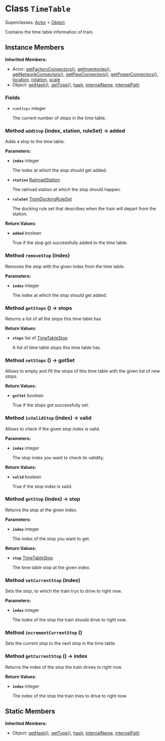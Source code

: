 # Class <code>TimeTable</code>

Superclasses: <a href="Actor.md">Actor</a> < <a href="Object.md">Object</a>

Contains the time table information of train.
## Instance Members
<b>Inherited Members:</b>
- Actor: <a href="Actor.md#user-content-get-factory-connectors">getFactoryConnectors()</a>, <a href="Actor.md#user-content-get-inventories">getInventories()</a>, <a href="Actor.md#user-content-get-network-connectors">getNetworkConnectors()</a>, <a href="Actor.md#user-content-get-pipe-connectors">getPipeConnectors()</a>, <a href="Actor.md#user-content-get-power-connectors">getPowerConnectors()</a>, <a href="Actor.md#user-content-location">location</a>, <a href="Actor.md#user-content-rotation">rotation</a>, <a href="Actor.md#user-content-scale">scale</a>
- Object: <a href="Object.md#user-content-get-hash">getHash()</a>, <a href="Object.md#user-content-get-type">getType()</a>, <a href="Object.md#user-content-hash">hash</a>, <a href="Object.md#user-content-internal-name">internalName</a>, <a href="Object.md#user-content-internal-path">internalPath</a>
### Fields
- <code id="num-stops">numStops</code> integer

  The current number of stops in the time table.
### Method <code id="add-stop">addStop</code> (index, station, ruleSet) → added
Adds a stop to the time table.

<b>Parameters:</b>

- <code><b>index</b></code> integer

  The index at which the stop should get added.
- <code><b>station</b></code> <a href="RailroadStation.md">RailroadStation</a>

  The railroad station at which the stop should happen.
- <code><b>ruleSet</b></code> <a href="../structs/TrainDockingRuleSet.md">TrainDockingRuleSet</a>

  The docking rule set that describes when the train will depart from the station.

<b>Return Values:</b>

- <code><b>added</b></code> boolean

  True if the stop got successfully added to the time table.
### Method <code id="remove-stop">removeStop</code> (index)
Removes the stop with the given index from the time table.

<b>Parameters:</b>

- <code><b>index</b></code> integer

  The index at which the stop should get added.

### Method <code id="get-stops">getStops</code> () → stops
Returns a list of all the stops this time table has


<b>Return Values:</b>

- <code><b>stops</b></code> list of <a href="../structs/TimeTableStop.md">TimeTableStop</a>

  A list of time table stops this time table has.
### Method <code id="set-stops">setStops</code> () → gotSet
Allows to empty and fill the stops of this time table with the given list of new stops.


<b>Return Values:</b>

- <code><b>gotSet</b></code> boolean

  True if the stops got successfully set.
### Method <code id="is-valid-stop">isValidStop</code> (index) → valid
Allows to check if the given stop index is valid.

<b>Parameters:</b>

- <code><b>index</b></code> integer

  The stop index you want to check its validity.

<b>Return Values:</b>

- <code><b>valid</b></code> boolean

  True if the stop index is valid.
### Method <code id="get-stop">getStop</code> (index) → stop
Returns the stop at the given index.

<b>Parameters:</b>

- <code><b>index</b></code> integer

  The index of the stop you want to get.

<b>Return Values:</b>

- <code><b>stop</b></code> <a href="../structs/TimeTableStop.md">TimeTableStop</a>

  The time table stop at the given index.
### Method <code id="set-current-stop">setCurrentStop</code> (index)
Sets the stop, to which the train trys to drive to right now.

<b>Parameters:</b>

- <code><b>index</b></code> integer

  The index of the stop the train should drive to right now.

### Method <code id="increment-current-stop">incrementCurrentStop</code> ()
Sets the current stop to the next stop in the time table.


### Method <code id="get-current-stop">getCurrentStop</code> () → index
Returns the index of the stop the train drives to right now.


<b>Return Values:</b>

- <code><b>index</b></code> integer

  The index of the stop the train tries to drive to right now.
## Static Members
<b>Inherited Members:</b>
- Object: <a href="Object.md#user-content-s-get-hash">getHash()</a>, <a href="Object.md#user-content-s-get-type">getType()</a>, <a href="Object.md#user-content-s-hash">hash</a>, <a href="Object.md#user-content-s-internal-name">internalName</a>, <a href="Object.md#user-content-s-internal-path">internalPath</a>